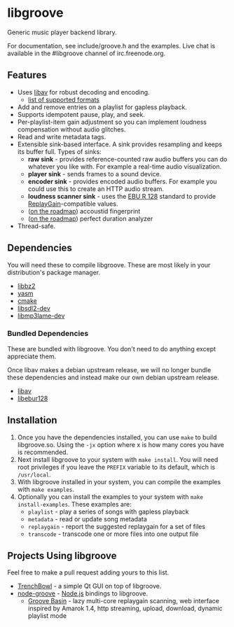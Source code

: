 # libgroove

Generic music player backend library.

For documentation, see include/groove.h and the examples. Live chat is
available in the #libgroove channel of irc.freenode.org.

## Features

 * Uses [libav](http://www.libav.org/) for robust decoding and encoding.
   - [list of supported formats](http://www.libav.org/general.html#Supported-File-Formats-and-Codecs)
 * Add and remove entries on a playlist for gapless playback.
 * Supports idempotent pause, play, and seek.
 * Per-playlist-item gain adjustment so you can implement loudness compensation
   without audio glitches.
 * Read and write metadata tags.
 * Extensible sink-based interface. A sink provides resampling
   and keeps its buffer full. Types of sinks:
   * **raw sink** - provides reference-counted raw audio buffers you can do
     whatever you like with. For example a real-time audio visualization.
   * **player sink** - sends frames to a sound device.
   * **encoder sink** - provides encoded audio buffers. For example you could
     use this to create an HTTP audio stream.
   * **loudness scanner sink** - uses the [EBU R 128](http://tech.ebu.ch/loudness)
     standard to provide
     [ReplayGain](http://wiki.hydrogenaudio.org/index.php?title=ReplayGain_1.0_specification)-compatible values.
   * ([on the roadmap](https://github.com/superjoe30/libgroove/issues/23)) accoustid fingerprint
   * ([on the roadmap](https://github.com/superjoe30/libgroove/issues/19)) perfect duration analyzer
 * Thread-safe.

## Dependencies

You will need these to compile libgroove. These are most likely in your
distribution's package manager.

 * [libbz2](http://www.bzip.org/)
 * [yasm](http://yasm.tortall.net/)
 * [cmake](http://www.cmake.org/)
 * [libsdl2-dev](http://www.libsdl.org/)
 * [libmp3lame-dev](http://lame.sourceforge.net/)

### Bundled Dependencies

These are bundled with libgroove. You don't need to do anything except
appreciate them.

Once libav makes a debian upstream release, we will no longer bundle these
dependencies and instead make our own debian upstream release.

 * [libav](http://libav.org)
 * [libebur128](https://github.com/jiixyj/libebur128)

## Installation

 1. Once you have the dependencies installed, you can use `make` to build
    libgroove.so. Using the `-jx` option where x is how many cores you have
    is recommended.
 2. Next install libgroove to your system with `make install`. You will need
    root privileges if you leave the `PREFIX` variable to its default, which
    is `/usr/local`.
 3. With libgroove installed in your system, you can compile the examples with
    `make examples`.
 4. Optionally you can install the examples to your system with
   `make install-examples`. These examples are:
    * `playlist` - play a series of songs with gapless playback
    * `metadata` - read or update song metadata
    * `replaygain` - report the suggested replaygain for a set of files
    * `transcode` - transcode one or more files into one output file

## Projects Using libgroove

Feel free to make a pull request adding yours to this list.

 * [TrenchBowl](https://github.com/superjoe30/TrenchBowl) - a simple Qt GUI
   on top of libgroove.
 * [node-groove](https://github.com/superjoe30/node-groove) -
   [Node.js](http://nodejs.org/) bindings to libgroove.
   - [Groove Basin](https://github.com/superjoe30/groovebasin) - lazy
     multi-core replaygain scanning, web interface inspired by Amarok 1.4,
     http streaming, upload, download, dynamic playlist mode
